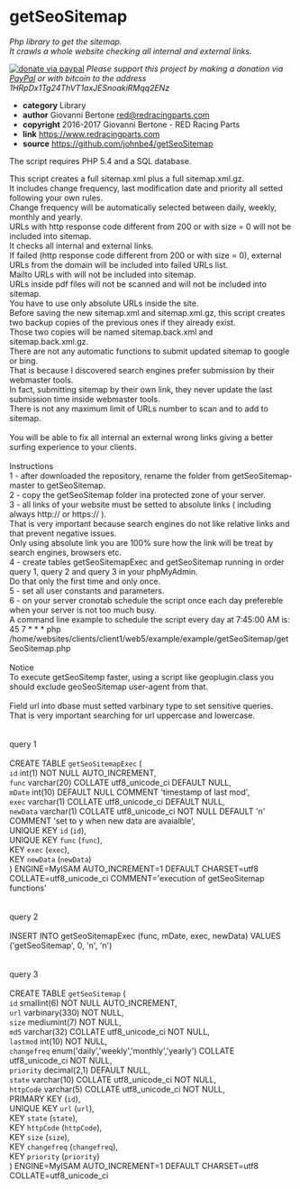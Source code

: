 # getSeoSitemap
*Php library to get the sitemap.<br>
It crawls a whole website checking all internal and external links.*

[![donate via paypal](https://img.shields.io/badge/donate-paypal-87ceeb.svg)](https://www.paypal.me/johnbe4)
*Please support this project by making a donation via [PayPal](https://www.paypal.me/johnbe4) or with bitcoin to the address 1HRpDx1Tg24ThVT1axJESnoakiRMqq2ENz*<br>

* **category**    Library
* **author**      Giovanni Bertone <red@redracingparts.com>
* **copyright**   2016-2017 Giovanni Bertone - RED Racing Parts
* **link**        https://www.redracingparts.com
* **source**      https://github.com/johnbe4/getSeoSitemap

The script requires PHP 5.4 and a SQL database.<br>

This script creates a full sitemap.xml plus a full sitemap.xml.gz.<br>
It includes change frequency, last modification date and priority all setted following your own rules.<br>
Change frequency will be automatically selected between daily, weekly, monthly and yearly.<br>
URLs with http response code different from 200 or with size = 0 will not be included into sitemap.<br>
It checks all internal and external links.<br>
If failed (http response code different from 200 or with size = 0), external URLs from the domain will be included into failed URLs list.<br>
Mailto URLs with will not be included into sitemap.<br>
URLs inside pdf files will not be scanned and will not be included into sitemap.<br>
You have to use only absolute URLs inside the site.<br>
Before saving the new sitemap.xml and sitemap.xml.gz, this script creates two backup copies of the previous ones if they already exist.<br>
Those two copies will be named sitemap.back.xml and sitemap.back.xml.gz.<br>
There are not any automatic functions to submit updated sitemap to google or bing.<br>
That is because I discovered search engines prefer submission by their webmaster tools.<br>
In fact, submitting sitemap by their own link, they never update the last submission time inside webmaster tools.<br>
There is not any maximum limit of URLs number to scan and to add to sitemap.<br><br>
You will be able to fix all internal an external wrong links giving a better surfing experience to your clients.<br><br>
Instructions<br>
1 - after downloaded the repository, rename the folder from getSeoSitemap-master to getSeoSitemap.<br>
2 - copy the getSeoSitemap folder ina protected zone of your server.<br>
3 - all links of your website must be setted to absolute links ( including always http:// or https:// ).<br>
    That is very important because search engines do not like relative links and that prevent negative issues.<br>
    Only using absolute link you are 100% sure how the link will be treat by search engines, browsers etc.<br>
4 - create tables getSeoSitemapExec and getSeoSitemap running in order query 1, query 2 and query 3 in your phpMyAdmin.<br>
    Do that only the first time and only once.<br>
5 - set all user constants and parameters.<br>
6 - on your server cronotab schedule the script once each day prefereble when your server is not too much busy.<br>
    A command line example to schedule the script every day at 7:45:00 AM is:<br>
    45 7  *    *    *    php /home/websites/clients/client1/web5/example/example/getSeoSitemap/getSeoSitemap.php<br><br>
Notice<br>
To execute getSeoSitemp faster, using a script like geoplugin.class you should exclude geoSeoSitemap user-agent from that.<br><br>
Field url into dbase must setted varbinary type to set sensitive queries.<br>
That is very important searching for url uppercase and lowercase.<br><br><br>
query 1<br><br>
CREATE TABLE `getSeoSitemapExec` (<br>
 `id` int(1) NOT NULL AUTO_INCREMENT,<br>
 `func` varchar(20) COLLATE utf8_unicode_ci DEFAULT NULL,<br>
 `mDate` int(10) DEFAULT NULL COMMENT 'timestamp of last mod',<br>
 `exec` varchar(1) COLLATE utf8_unicode_ci DEFAULT NULL,<br>
 `newData` varchar(1) COLLATE utf8_unicode_ci NOT NULL DEFAULT 'n' COMMENT 'set to y when new data are avaialble',<br>
 UNIQUE KEY `id` (`id`),<br>
 UNIQUE KEY `func` (`func`),<br>
 KEY `exec` (`exec`),<br>
 KEY `newData` (`newData`)<br>
) ENGINE=MyISAM AUTO_INCREMENT=1 DEFAULT CHARSET=utf8 COLLATE=utf8_unicode_ci COMMENT='execution of getSeoSitemap functions'<br>
<br><br>
query 2<br><br>
INSERT INTO getSeoSitemapExec (func, mDate, exec, newData) VALUES ('getSeoSitemap', 0, 'n', 'n')<br><br><br>
query 3<br><br>
CREATE TABLE `getSeoSitemap` (<br>
 `id` smallint(6) NOT NULL AUTO_INCREMENT,<br>
 `url` varbinary(330) NOT NULL,<br>
 `size` mediumint(7) NOT NULL,<br>
 `md5` varchar(32) COLLATE utf8_unicode_ci NOT NULL,<br>
 `lastmod` int(10) NOT NULL,<br>
 `changefreq` enum('daily','weekly','monthly','yearly') COLLATE utf8_unicode_ci NOT NULL,<br>
 `priority` decimal(2,1) DEFAULT NULL,<br>
 `state` varchar(10) COLLATE utf8_unicode_ci NOT NULL,<br>
 `httpCode` varchar(5) COLLATE utf8_unicode_ci NOT NULL,<br>
 PRIMARY KEY (`id`),<br>
 UNIQUE KEY `url` (`url`),<br>
 KEY `state` (`state`),<br>
 KEY `httpCode` (`httpCode`),<br>
 KEY `size` (`size`),<br>
 KEY `changefreq` (`changefreq`),<br>
 KEY `priority` (`priority`)<br>
) ENGINE=MyISAM AUTO_INCREMENT=1 DEFAULT CHARSET=utf8 COLLATE=utf8_unicode_ci
